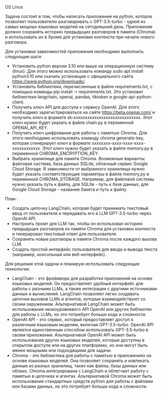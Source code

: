 OS Linux 

Задача состоит в том, чтобы написать приложение на python, которое позволяет пользователю разговаривать с GPT-3.5-turbo - одной из самых мощных языковых моделей на сегодняшний день. 
Приложение должно сохранять историю предыдущих разговоров в памяти (Chroma) и использовать их в Хроме для установки контекста при начале нового разговора. 


Для установки зависимостей приложения необходимо выполнить следующие шаги:

- Установить python версии 3.10 или выше на операционную систему (linux). 
  Для этого можно использовать команду sudo apt install python3.10 или скачать установщик с официального сайта https://www.python.org/downloads/.
- Установить библиотеки, перечисленные в файле requirements.txt, с помощью команды pip install -r requirements.txt. 
  Это установит библиотеки langchain, openai, pandas, tiktoken и google-api-python-client.
- Получить ключ API для доступа к сервису OpenAI. Для этого необходимо зарегистрироваться на сайте https://beta.openai.com/ и получить ключ в формате sk-xxxxxxxxxxxxxxxxxxxxxxxxxxxxx. 
  Этот ключ нужно будет указать в файле chain.py в переменной OPENAI_API_KEY.
- Получить ключ шифрования для работы с памятью Chroma. Для этого необходимо использовать команду chroma generate-key, которая сгенерирует ключ в формате xxxxxxxx-xxxx-xxxx-xxxx-xxxxxxxxxxxx. 
  Этот ключ нужно будет указать в файле memory.py в переменной CHROMA_ENCRYPTION_KEY.
- Выбрать хранилище для памяти Chroma. Возможные варианты: файловая система, база данных SQLite, облачный сервис Google Cloud Storage. 
  В зависимости от выбранного хранилища нужно будет указать соответствующие параметры в файле memory.py в переменной CHROMA_STORAGE. 
  Например, для файловой системы нужно указать путь к файлу, для SQLite - путь к базе данных, для Google Cloud Storage - название бакета и путь к файлу.

План :

- Создать цепочку LangChain, которая будет принимать текстовый ввод от пользователя и передавать его в LLM GPT-3.5-turbo через OpenAI API.
- Настроить промт для LLM так, чтобы он использовал историю предыдущих разговоров из памяти Chroma для установки контекста и генерировал текстовый ответ для пользователя.
- Сохранять новые разговоры в памяти Chroma после каждого вызова LLM.
- Создать простой интерфейс пользователя для ввода и вывода текста (например, консольный или веб-интерфейс).

Для решения этой задачи я планирую использовать следующие технологии:

- LangChain - это фреймворк для разработки приложений на основе языковых моделей. Он предоставляет удобный интерфейс для работы с разными LLMs, а также интеграции с другими источниками данных и вычислений. 
LangChain позволяет легко создавать цепочки вызовов LLMs и агентов, которые взаимодействуют со своим окружением. Альтернативой LangChain может быть использование низкоуровневого API OpenAI или других библиотек для работы с LLMs, но это потребует больше кода и сложности.
- OpenAI API - это сервис, который предоставляет доступ к различным языковым моделям, включая GPT-3.5-turbo. OpenAI API является единственным способом использовать GPT-3.5-turbo в своем приложении. 
Альтернативой OpenAI API может быть использование других языковых моделей, которые доступны в открытом доступе или на других платформах, но они могут быть менее мощными или подходящими для задачи.
- Chroma - это библиотека для работы с памятью в приложениях на основе языковых моделей. Она позволяет сохранять и извлекать данные из разных хранилищ, таких как файлы, базы данных или облако. Chroma интегрирована с LangChain и облегчает работу с памятью в цепочках и агентах. 
Альтернативой Chroma может быть использование стандартных средств python для работы с файлами или базами данных, но это потребует больше кода и сложности.



